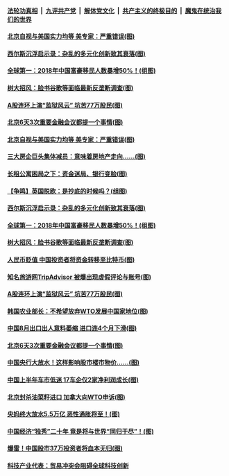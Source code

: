 ####  [法轮功真相](../../../../basic/blob/master/README.md?t=09090613) &nbsp;|&nbsp; [九评共产党](../../../../9ping.md/blob/master/README.md?t=09090613) &nbsp;|&nbsp; [解体党文化](../../../../jtdwh.md/blob/master/README.md?t=09090613)  &nbsp;|&nbsp; [共产主义的终极目的](../../../../gczydzjmd.md/blob/master/README.md?t=09090613) &nbsp;|&nbsp; [魔鬼在统治我们的世界](../../../../mgztzwmdsj.md/blob/master/README.md?t=09090613) 

#### [北京自视与美国实力均等 美专家：严重错误(图)](../pages/p5/906746.md?t=09090613) 

#### [西尔斯沉浮启示录：杂乱的多元化创新致其衰落(图)](../pages/p5/906696.md?t=09090613) 

#### [全球第一：2018年中国富豪移民人数暴增50%！(组图)](../pages/p5/906693.md?t=09090613) 

#### [树大招风：脸书谷歌等面临最新反垄断调查(图)](../pages/p5/906699.md?t=09090613) 

#### [A股连环上演“监狱风云” 坑苦77万股民(图)](../pages/p5/906692.md?t=09090613) 

#### [北京6天3次重要金融会议都提一个事情(图)](../pages/p5/906602.md?t=09090613) 

#### [北京自视与美国实力均等 美专家：严重错误(图)](../pages/p5/906746.md?t=09090613) 

#### [三大房企巨头集体减员：意味着房地产走向……(图)](../pages/p5/906694.md?t=09090613) 

#### [长租公寓困局之下：资金迷局、银行变脸(图)](../pages/p5/906698.md?t=09090613) 

#### [【争鸣】英国脱欧：是抄底的时候吗？(组图)](../pages/p5/906686.md?t=09090613) 

#### [西尔斯沉浮启示录：杂乱的多元化创新致其衰落(图)](../pages/p5/906696.md?t=09090613) 

#### [全球第一：2018年中国富豪移民人数暴增50%！(组图)](../pages/p5/906693.md?t=09090613) 

#### [树大招风：脸书谷歌等面临最新反垄断调查(图)](../pages/p5/906699.md?t=09090613) 

#### [人民币贬值 中国投资者将资金转移至比特币(图)](../pages/p5/906714.md?t=09090613) 

#### [知名旅游网TripAdvisor 被爆出现虚假评论与账号(图)](../pages/p5/906707.md?t=09090613) 

#### [A股连环上演“监狱风云” 坑苦77万股民(图)](../pages/p5/906692.md?t=09090613) 

#### [韩国农业部长：不希望放弃WTO发展中国家地位(图)](../pages/p5/906678.md?t=09090613) 

#### [中国8月出口出人意料萎缩 进口连4个月下滑(图)](../pages/p5/906654.md?t=09090613) 

#### [北京6天3次重要金融会议都提一个事情(图)](../pages/p5/906602.md?t=09090613) 

#### [中国央行大放水！这样影响股市楼市物价……(图)](../pages/p5/906603.md?t=09090613) 

#### [中国上半年车市低迷 17车企仅2家净利润成长(图)](../pages/p5/906628.md?t=09090613) 

#### [北京封杀油菜籽进口 加拿大向WTO申诉(图)](../pages/p5/906627.md?t=09090613) 

#### [央妈终大放水5.5万亿 恶性通胀将至！(图)](../pages/p5/906597.md?t=09090613) 

#### [中国经济“独秀”二十年 竟是将与世界“同归于尽”！(图)](../pages/p5/906563.md?t=09090613) 

#### [爆雷！中国股市37万投资者将血本无归(图)](../pages/p5/906599.md?t=09090613) 

#### [科技产业代表：贸易冲突会阻碍全球科技创新](../pages/p5/906560.md?t=09090613) 

